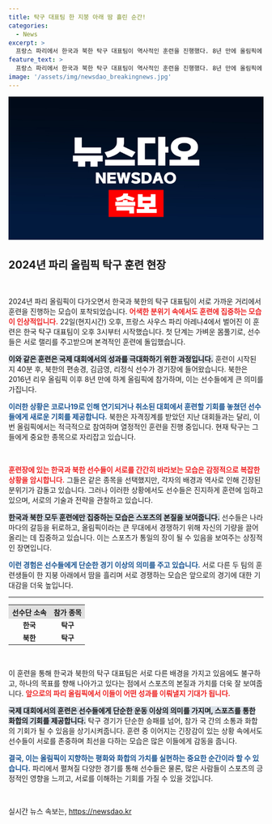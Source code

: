 ```yaml
---
title: 탁구 대표팀 한 지붕 아래 땀 흘린 순간!
categories:
  - News
excerpt: >
  프랑스 파리에서 한국과 북한 탁구 대표팀이 역사적인 훈련을 진행했다. 8년 만에 올림픽에 출전하는 북한 선수들의 긴장감 넘치는 순간을 놓치지 마세요!
feature_text: >
  프랑스 파리에서 한국과 북한 탁구 대표팀이 역사적인 훈련을 진행했다. 8년 만에 올림픽에 출전하는 북한 선수들의 긴장감 넘치는 순간을 놓치지 마세요!
image: '/assets/img/newsdao_breakingnews.jpg'
---
```


<p><img src="/assets/img/newsdao_breakingnews.jpg" alt="cryptoinkorea 속보" /></p>

<h2 data-ke-size="size26">2024년 파리 올림픽 탁구 훈련 현장</h2>

<p data-ke-size="size16">&nbsp;</p>

<p>2024년 파리 올림픽이 다가오면서 한국과 북한의 탁구 대표팀이 서로 가까운 거리에서 훈련을 진행하는 모습이 포착되었습니다. <b><span style="color: #ee2323;">어색한 분위기 속에서도 훈련에 집중하는 모습이 인상적입니다.</span></b> 22일(현지시간) 오후, 프랑스 사우스 파리 아레나4에서 벌어진 이 훈련은 한국 탁구 대표팀이 오후 3시부터 시작했습니다. 첫 단계는 가벼운 몸풀기로, 선수들은 서로 랠리를 주고받으며 본격적인 훈련에 돌입했습니다. </p>

<p><b><span style="background-color: #21538527;">이와 같은 훈련은 국제 대회에서의 성과를 극대화하기 위한 과정입니다.</span></b> 훈련이 시작된 지 40분 후, 북한의 편송경, 김금영, 리정식 선수가 경기장에 들어왔습니다. 북한은 2016년 리우 올림픽 이후 8년 만에 하계 올림픽에 참가하며, 이는 선수들에게 큰 의미를 가집니다. </p>

<p><b><span style="color: #1a5490;">이러한 상황은 코로나19로 인해 연기되거나 취소된 대회에서 훈련할 기회를 놓쳤던 선수들에게 새로운 기회를 제공합니다.</span></b> 북한은 자격징계를 받았던 지난 대회들과는 달리, 이번 올림픽에서는 적극적으로 참여하며 열정적인 훈련을 진행 중입니다. 현재 탁구는 그들에게 중요한 종목으로 자리잡고 있습니다. </p>

<p data-ke-size="size16">&nbsp;</p>

<p><b><span style="color: #ee2323;">훈련장에 있는 한국과 북한 선수들이 서로를 간간히 바라보는 모습은 감정적으로 복잡한 상황을 암시합니다.</span></b> 그들은 같은 종목을 선택했지만, 각자의 배경과 역사로 인해 긴장된 분위기가 감돌고 있습니다. 그러나 이러한 상황에서도 선수들은 진지하게 훈련에 임하고 있으며, 서로의 기술과 전략을 관찰하고 있습니다. </p>

<p><b><span style="background-color: #21538527;">한국과 북한 모두 훈련에만 집중하는 모습은 스포츠의 본질을 보여줍니다.</span></b> 선수들은 나라마다의 갈등을 뒤로하고, 올림픽이라는 큰 무대에서 경쟁하기 위해 자신의 기량을 끌어올리는 데 집중하고 있습니다. 이는 스포츠가 통일의 장이 될 수 있음을 보여주는 상징적인 장면입니다. </p>

<p><b><span style="color: #1a5490;">이런 경험은 선수들에게 단순한 경기 이상의 의미를 주고 있습니다.</span></b> 서로 다른 두 팀의 훈련생들이 한 지붕 아래에서 땀을 흘리며 서로 경쟁하는 모습은 앞으로의 경기에 대한 기대감을 더욱 높입니다.</p>

<hr>

<table style="width:100%">
  <tr>
    <th style="text-align: center; background-color: #e0e0e0;"><b>선수단 소속</b></th>
    <th style="text-align: center; background-color: #e0e0e0;"><b>참가 종목</b></th>
  </tr>
  <tr>
    <td style="text-align: center; height: 17px;"><b>한국</b></td>
    <td style="text-align: center; height: 17px;"><b>탁구</b></td>
  </tr>
  <tr>
    <td style="text-align: center; height: 17px;"><b>북한</b></td>
    <td style="text-align: center; height: 17px;"><b>탁구</b></td>
  </tr>
</table>

<p data-ke-size="size16">&nbsp;</p>

<p>이 훈련을 통해 한국과 북한의 탁구 대표팀은 서로 다른 배경을 가지고 있음에도 불구하고, 하나의 목표를 향해 나아가고 있다는 점에서 스포츠의 본질과 가치를 더욱 잘 보여줍니다. <b><span style="color: #ee2323;">앞으로의 파리 올림픽에서 이들이 어떤 성과를 이뤄낼지 기대가 됩니다.</span></b> </p>

<p><b><span style="background-color: #21538527;">국제 대회에서의 훈련은 선수들에게 단순한 운동 이상의 의미를 가지며, 스포츠를 통한 화합의 기회를 제공합니다.</span></b> 탁구 경기가 단순한 승패를 넘어, 참가 국 간의 소통과 화합의 기회가 될 수 있음을 상기시켜줍니다. 훈련 중 이어지는 긴장감이 있는 상황 속에서도 선수들이 서로를 존중하며 최선을 다하는 모습은 많은 이들에게 감동을 줍니다. </p>

<p><b><span style="color: #1a5490;">결국, 이는 올림픽이 지향하는 평화와 화합의 가치를 실현하는 중요한 순간이라 할 수 있습니다.</span></b> 파리에서 펼쳐질 다양한 경기를 통해 선수들은 물론, 많은 사람들이 스포츠의 긍정적인 영향을 느끼고, 서로를 이해하는 기회를 가질 수 있을 것입니다.</p>

<p data-ke-size="size16">&nbsp;</p>
실시간 뉴스 속보는, <a href="https://newsdao.kr" rel="dofollow">https://newsdao.kr</a>


